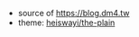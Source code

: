 - source of <https://blog.dm4.tw>
- theme: [heiswayi/the-plain](https://github.com/heiswayi/the-plain)
